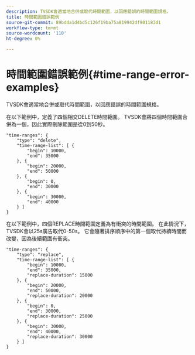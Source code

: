 ```yaml
---
description: TVSDK會適當地合併或取代時間範圍，以回應錯誤的時間範圍規格。
title: 時間範圍錯誤範例
source-git-commit: 89bdda1d4bd5c126f19ba75a819942df901183d1
workflow-type: tm+mt
source-wordcount: '110'
ht-degree: 0%

---
```



# 時間範圍錯誤範例{#time-range-error-examples}

TVSDK會適當地合併或取代時間範圍，以回應錯誤的時間範圍規格。

在以下範例中，定義了四個相交DELETE時間範圍。 TVSDK會將四個時間範圍合併為一個，因此實際刪除範圍是從0到50秒。

```
"time-ranges": {
    "type": "delete",
    "time-range-list": [ {
        "begin": 10000,
        "end": 35000
    }, {
        "begin": 20000,
        "end": 50000
    }, {
        "begin": 0,
        "end": 30000
    }, {
        "begin": 30000,
        "end": 40000
    } ]
}
```

在以下範例中，四個REPLACE時間範圍定義為有衝突的時間範圍。 在此情況下，TVSDK會以25s廣告取代0-50s。 它會隨著排序順序中的第一個取代持續時間而改變，因為後續範圍有衝突。

```
"time-ranges": {
    "type": "replace",
    "time-range-list": [ {
        "begin": 10000,
        "end": 35000,
        "replace-duration": 15000
    }, {
        "begin": 20000,
        "end": 50000,
        "replace-duration": 20000
    }, {
        "begin": 0,
        "end": 30000,
        "replace-duration": 25000
    }, {
        "begin": 30000,
        "end": 40000,
        "replace-duration": 30000
    } ]
}
```

